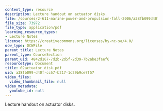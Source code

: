 ```yaml
---
content_type: resource
description: Lecture handout on actuator disks.
file: /courses/2-611-marine-power-and-propulsion-fall-2006/a38fb099d40fcc67b2171c29b9ce7f57_02actuator_disk.pdf
file_size: 73972
file_type: application/pdf
learning_resource_types:
- Lecture Notes
license: https://creativecommons.org/licenses/by-nc-sa/4.0/
ocw_type: OCWFile
parent_title: Lecture Notes
parent_type: CourseSection
parent_uid: 4842d167-7d2b-2d5f-2d39-7b2abe3faef6
resourcetype: Document
title: 02actuator_disk.pdf
uid: a38fb099-d40f-cc67-b217-1c29b9ce7f57
video_files:
  video_thumbnail_file: null
video_metadata:
  youtube_id: null
---
```

Lecture handout on actuator disks.